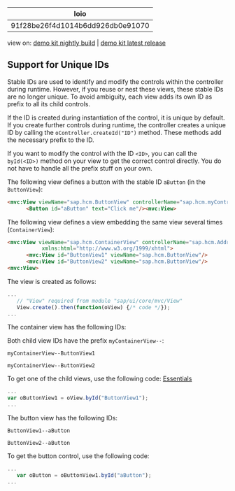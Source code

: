 <!-- loio91f28be26f4d1014b6dd926db0e91070 -->

| loio |
| -----|
| 91f28be26f4d1014b6dd926db0e91070 |

<div id="loio">

view on: [demo kit nightly build](https://openui5nightly.hana.ondemand.com/#/topic/91f28be26f4d1014b6dd926db0e91070) | [demo kit latest release](https://openui5.hana.ondemand.com/#/topic/91f28be26f4d1014b6dd926db0e91070)</div>

## Support for Unique IDs

Stable IDs are used to identify and modify the controls within the controller during runtime. However, if you reuse or nest these views, these stable IDs are no longer unique. To avoid ambiguity, each view adds its own ID as prefix to all its child controls.

If the ID is created during instantiation of the control, it is unique by default. If you create further controls during runtime, the controller creates a unique ID by calling the `oController.createId("ID")` method. These methods add the necessary prefix to the ID.

If you want to modify the control with the ID `<ID>`, you can call the `byId(<ID>)` method on your view to get the correct control directly. You do not have to handle all the prefix stuff on your own.

The following view defines a button with the stable ID `aButton` \(in the `ButtonView`\):

``` html
<mvc:View viewName="sap.hcm.ButtonView" controllerName="sap.hcm.myController" xmlns="sap.m" xmlns:mvc="sap.ui.core.mvc">
      <Button id="aButton" text="Click me"/><mvc:View>
```

The following view defines a view embedding the same view several times \(`ContainerView`\):

``` html
<mvc:View viewName="sap.hcm.ContainerView" controllerName="sap.hcm.Address" xmlns="sap.ui.commons" xmlns:core="sap.ui.core"
           xmlns:html="http://www.w3.org/1999/xhtml">
      <mvc:View id="ButtonView1" viewName="sap.hcm.ButtonView"/>
      <mvc:View id="ButtonView2" viewName="sap.hcm.ButtonView"/>
<mvc:View>
```

The view is created as follows:

``` js
...
   // "View" required from module "sap/ui/core/mvc/View"
   View.create().then(function(oView) {/* code */});
...
```

The container view has the following IDs:

Both child view IDs have the prefix `myContainerView--`:

`myContainerView--ButtonView1` 

`myContainerView--ButtonView2` 

To get one of the child views, use the following code: [Essentials](Essentials_ec699e0.md)

``` js
...
var oButtonView1 = oView.byId("ButtonView1");
...
```

The button view has the following IDs:

`ButtonView1--aButton` 

`ButtonView2--aButton` 

To get the button control, use the following code:

``` js
...
   var oButton = oButtonView1.byId("aButton");
...
```

